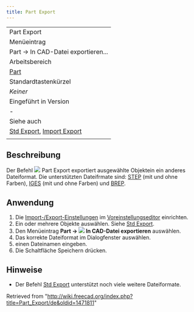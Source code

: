```yaml
---
title: Part Export
---
```


|                                                                                                     |
| --------------------------------------------------------------------------------------------------- |
| Part Export                                                                                         |
| Menüeintrag                                                                                         |
| Part → In CAD-Datei exportieren...                                                                  |
| Arbeitsbereich                                                                                      |
| [Part](/Part_Workbench/de "Part Workbench/de")                                                      |
| Standardtastenkürzel                                                                                |
| _Keiner_                                                                                            |
| Eingeführt in Version                                                                               |
| -                                                                                                   |
| Siehe auch                                                                                          |
| [Std Export](/Std_Export/de "Std Export/de"), [Import Export](/Import_Export/de "Import Export/de") |
|                                                                                                     |

## Beschreibung

Der Befehl ![](/images/Part_Export.svg) Part Export exportiert ausgewählte Objektein ein anderes Dateiformat. Die unterstützten Dateifrmate sind: [STEP](http://en.wikipedia.org/wiki/Step_file) (mit und ohne Farben), [IGES](http://en.wikipedia.org/wiki/IGES) (mit und ohne Farben) und [BREP](http://en.wikipedia.org/wiki/BREP).

## Anwendung

1. Die [Import-/Export-Einstellungen](/Import_Export_Preferences/de "Import Export Preferences/de") im [Voreinstellungseditor](/Preferences_Editor/de "Preferences Editor/de") einrichten.
2. Ein oder mehrere Objekte auswählen. Siehe [Std Export](/Std_Export/de#Anwendung "Std Export/de").
3. Den Menüeintrag **Part → ![](/images/Part_Export.svg) In CAD-Datei exportieren** auswählen.
4. Das korrekte Dateiformat im Dialogfenster auswählen.
5. einen Dateinamen eingeben.
6. Die Schaltfläche Speichern drücken.

## Hinweise

- Der Befehl [Std Export](/Std_Export/de "Std Export/de") unterstützt noch viele weitere Dateiformate.

Retrieved from "<http://wiki.freecad.org/index.php?title=Part_Export/de&oldid=1471811>"
